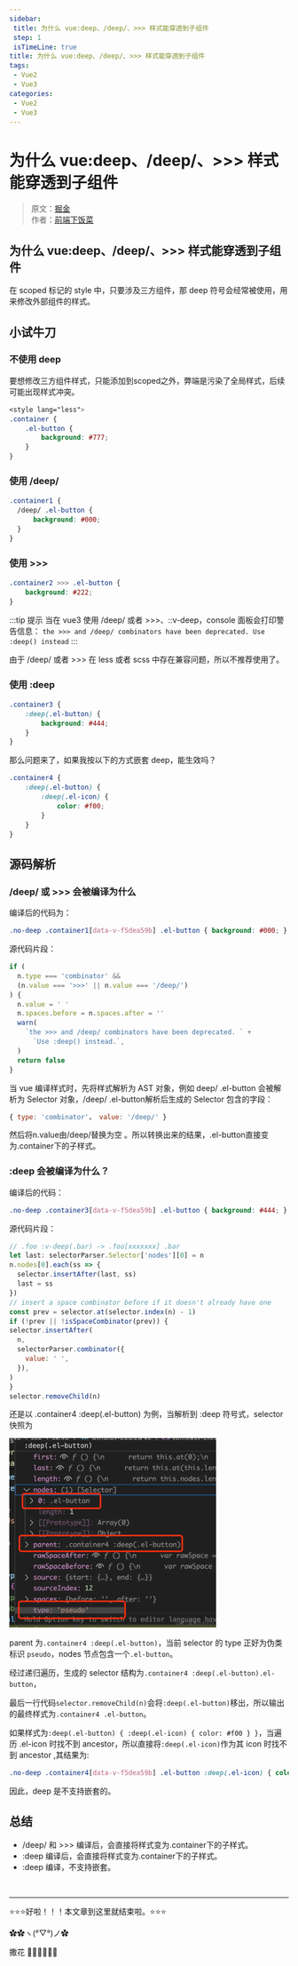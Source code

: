 ```yaml
---
sidebar: 
 title: 为什么 vue:deep、/deep/、>>> 样式能穿透到子组件
 step: 1
 isTimeLine: true
title: 为什么 vue:deep、/deep/、>>> 样式能穿透到子组件
tags:
 - Vue2
 - Vue3
categories:
 - Vue2
 - Vue3
---
```


# 为什么 vue:deep、/deep/、>>> 样式能穿透到子组件
>原文：[掘金](https://juejin.cn/post/7397285315822632997)
><br/> 作者：[前端下饭菜](https://juejin.cn/user/906414209122200/posts)


## 为什么 vue:deep、/deep/、>>> 样式能穿透到子组件
在 scoped 标记的 style 中，只要涉及三方组件，那 deep 符号会经常被使用，用来修改外部组件的样式。

## 小试牛刀
### 不使用 deep
要想修改三方组件样式，只能添加到scoped之外，弊端是污染了全局样式，后续可能出现样式冲突。
```css
<style lang="less">
.container {
    .el-button {
        background: #777; 
    }
}
```
### 使用 /deep/
```css
.container1 {
  /deep/ .el-button {
      background: #000; 
  }
}
```
### 使用 >>> 
```css
.container2 >>> .el-button {
    background: #222; 
}
```
:::tip 提示
当在 vue3 使用 /deep/ 或者 >>>、::v-deep，console 面板会打印警告信息：
`the >>> and /deep/ combinators have been deprecated. Use :deep() instead`
:::

由于 /deep/ 或者 >>> 在 less 或者 scss 中存在兼容问题，所以不推荐使用了。
### 使用 :deep
```css
.container3 {
    :deep(.el-button) {
        background: #444; 
    }
}
```
那么问题来了，如果我按以下的方式嵌套 deep，能生效吗？
```css
.container4 {
    :deep(.el-button) {
        :deep(.el-icon) {
            color: #f00;
        }
    }
}
```
## 源码解析
### /deep/ 或 >>> 会被编译为什么
编译后的代码为：
```css
.no-deep .container1[data-v-f5dea59b] .el-button { background: #000; }
```
源代码片段：
```js
if (
  n.type === 'combinator' &&
  (n.value === '>>>' || n.value === '/deep/')
) {
  n.value = ' '
  n.spaces.before = n.spaces.after = ''
  warn(
    `the >>> and /deep/ combinators have been deprecated. ` +
      `Use :deep() instead.`,
  )
  return false
}
```
当 vue 编译样式时，先将样式解析为 AST 对象，例如 deep/ .el-button 会被解析为 Selector 对象，/deep/ .el-button解析后生成的 Selector 包含的字段：
```js
{ type: 'combinator'， value: '/deep/' } 
```

然后将n.value由/deep/替换为空 。所以转换出来的结果，.el-button直接变为.container下的子样式。

### :deep 会被编译为什么？
编译后的代码：
```css
.no-deep .container3[data-v-f5dea59b] .el-button { background: #444; }
```
源代码片段：
```js
// .foo :v-deep(.bar) -> .foo[xxxxxxx] .bar
let last: selectorParser.Selector['nodes'][0] = n
n.nodes[0].each(ss => {
  selector.insertAfter(last, ss)
  last = ss
})
// insert a space combinator before if it doesn't already have one
const prev = selector.at(selector.index(n) - 1)
if (!prev || !isSpaceCombinator(prev)) {
selector.insertAfter(
  n,
  selectorParser.combinator({
    value: ' ',
  }),
)
}
selector.removeChild(n)
```
还是以 .container4 :deep(.el-button) 为例，当解析到 :deep 符号式，selector 快照为

<img src="./assets/deep-style-penetrate-img.png" alt="image" style="zoom:50%;" />

parent 为`.container4 :deep(.el-button)`，当前 selector 的 type 正好为伪类标识 `pseudo`，nodes 节点包含一个`.el-button`。

经过递归遍历，生成的 selector 结构为`.container4 :deep(.el-button).el-button`，

最后一行代码`selector.removeChild(n)`会将`:deep(.el-button)`移出，所以输出的最终样式为`.container4 .el-button`。

如果样式为`:deep(.el-button) { :deep(.el-icon) { color: #f00 } }`，当遍历 .el-icon 时找不到 ancestor，所以直接将`:deep(.el-icon)`作为其 icon 时找不到 ancestor ,其结果为:

```css
.no-deep .container4[data-v-f5dea59b] .el-button :deep(.el-icon) { color: #f00; }
```
因此，deep 是不支持嵌套的。

## 总结
- /deep/ 和 >>> 编译后，会直接将样式变为.container下的子样式。
- :deep 编译后，会直接将样式变为.container下的子样式。
- :deep 编译，不支持嵌套。


<br/>
<hr />

⭐️⭐️⭐️好啦！！！本文章到这里就结束啦。⭐️⭐️⭐️

✿✿ヽ(°▽°)ノ✿

撒花 🌸🌸🌸🌸🌸🌸
